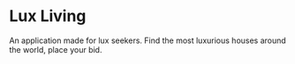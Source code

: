 # Lux Living
An application made for lux seekers. Find the most luxurious houses around the world, place your bid.
